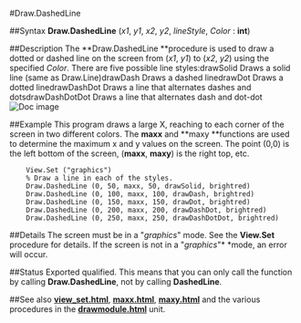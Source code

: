 
#Draw.DashedLine

##Syntax
**Draw.DashedLine** (*x1*, *y1*, *x2*, *y2*, *lineStyle*, *Color* : **int**)

##Description
The **Draw.DashedLine **procedure is used to draw a dotted or dashed line on the screen from (*x1*, *y1*) to (*x2*, *y2*) using the specified *Color*.
There are five possible line styles:drawSolid Draws a solid line (same as Draw.Line)drawDash Draws a dashed linedrawDot Draws a dotted linedrawDashDot Draws a line that alternates dashes and dotsdrawDashDotDot Draws a line that alternates dash and dot-dot
![Doc image](draw_line01.gif)

##Example
This program draws a large X, reaching to each corner of the screen in two different colors. The **maxx** and **maxy **functions are used to determine the maximum x and y values on the screen. The point (0,0) is the left bottom of the screen, (**maxx**, **maxy**) is the right top, etc.


        View.Set ("graphics")
        % Draw a line in each of the styles.
        Draw.DashedLine (0, 50, maxx, 50, drawSolid, brightred) 
        Draw.DashedLine (0, 100, maxx, 100, drawDash, brightred) 
        Draw.DashedLine (0, 150, maxx, 150, drawDot, brightred) 
        Draw.DashedLine (0, 200, maxx, 200, drawDashDot, brightred) 
        Draw.DashedLine (0, 250, maxx, 250, drawDashDotDot, brightred)
##Details
The screen must be in a "*graphics*" mode. See the **View.Set** procedure for details. If the screen is not in a "*graphics*"* *mode, an error will occur.

##Status
Exported qualified.
This means that you can only call the function by calling **Draw.DashedLine**, not by calling **DashedLine**.

##See also
**[view_set.html](View.Set)**, **[maxx.html](maxx)**, **[maxy.html](maxy)** and the various procedures in the **[drawmodule.html](Draw)** unit.
